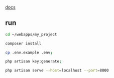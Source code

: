 [docs](https://laravel.com/docs/9.x/routing)

## run
```bash
cd ~/webapps/my_project

composer install

cp .env.example .env;

php artisan key:generate;

php artisan serve --host=localhost --port=8000
```
